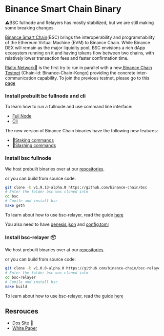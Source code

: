 # Binance Smart Chain Binary

:warning:BSC fullnode and Relayers has mostly stabilized, but we are still making some breaking changes.

[Binance Smart Chain](https://www.binance.org/en/smartChain)(BSC) brings the interoperability and programmability of the Ethereum Virtual Machine (EVM) to Binance Chain. While Binance DEX will remain as the major liquidity pool, BSC envisions a rich dApp ecosystem running on it and having tokens flow between two chains, with relatively lower transaction fees and faster confirmation time.

[Rialto Network](https://explorer.binance.org/smart-testnet):rocket: is the first try to run in parallel with a new[ Binance Chain Testnet](https://explorer.binance.org/testnet) (Chain-id: Binance-Chain-Kongo) providing the concrete inter-communication capability. To join the previous testnet, please go to this [page](https://github.com/binance-chain/node-binary)

### Install prebuilt bc fullnode and cli

To learn how to run a fullnode and use command line interface: 

- [Full Node](https://docs.binance.org/fullnode.html)
- [Cli](https://docs.binance.org/api-reference/cli.html)

The new version of Binance Chain binaries have the following new features:

* :bank:[Staking commands](http://docs.binance.org/guides/concepts/bc-staking.html) 
* :rotating_light:[Slashing commands](http://docs.binance.org/guides/concepts/bc-slashing.html)

### Install bsc fullnode

We host prebuilt binaries over at our [repositories](https://github.com/binance-chain/smart-chain-binary/tree/pre-release/bsc/fullnode).

or you can build from source code:

```bash
git clone -b v1.9.13-alpha.0 https://github.com/binance-chain/bsc
# Enter the folder bsc was cloned into
cd bsc
# Comile and install bsc
make geth
```

To learn about how to use bsc-relayer, read the guide [here](http://docs.binance.org/smart-chain/developer/fullnode.html)

You also  need to have [genesis.json](https://github.com/binance-chain/smart-chain-binary/blob/pre-release/bsc/fullnode/config/genesis.json) and [config.toml](https://github.com/binance-chain/smart-chain-binary/blob/pre-release/bsc/fullnode/config/config.toml)

### Install bsc-relayer :package:

We host prebuilt binaries over at our [repositories](https://github.com/binance-chain/smart-chain-binary/tree/pre-release/bsc/relayer).

or you can build from source code:

```bash
git clone -b v1.0.0-alpha.0 https://github.com/binance-chain/bsc-relayer
# Enter the folder bsc was cloned into
cd bsc-relayer
# Comile and install bsc
make build
```

To learn about how to use bsc-relayer, read the guide [here](http://docs.binance.org/smart-chain/developer/bsc-relayer.html)


## Resrouces

- [Dos Site](https://docs.binance.org/) :ledger:
- [White Paper](https://github.com/binance-chain/whitepaper/blob/master/WHITEPAPER.mdl)
